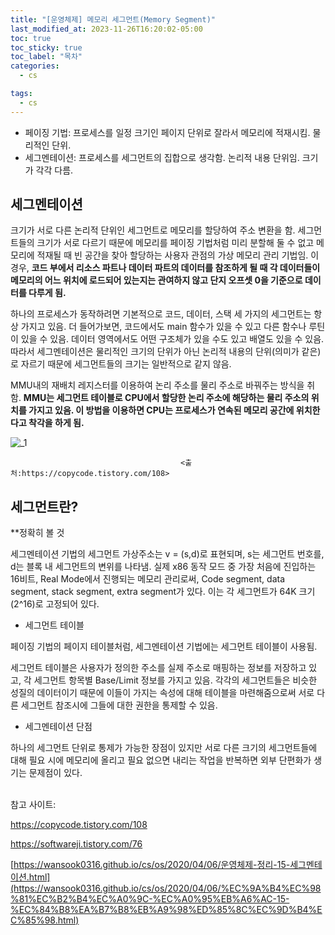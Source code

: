 ```yaml
---
title: "[운영체제] 메모리 세그먼트(Memory Segment)"
last_modified_at: 2023-11-26T16:20:02-05:00
toc: true
toc_sticky: true
toc_label: "목차"
categories:
  - cs

tags:
  - cs
---
```


- 페이징 기법: 프로세스를 일정 크기인 페이지 단위로 잘라서 메모리에 적재시킴. 물리적인 단위.
- 세그멘테이션: 프로세스를 세그먼트의 집합으로 생각함. 논리적 내용 단위임. 크기가 각각 다름.

## 세그멘테이션

 크기가 서로 다른 논리적 단위인 세그먼트로 메모리를 할당하여 주소 변환을 함. 세그먼트들의 크기가 서로 다르기 때문에 메모리를 페이징 기법처럼 미리 분할해 둘 수 없고 메모리에 적재될 때 빈 공간을 찾아 할당하는 사용자 관점의 가상 메모리 관리 기법임. 이 경우, **코드 부에서 리소스 파트나 데이터 파트의 데이터를 참조하게 될 때 각 데이터들이 메모리의 어느 위치에 로드되어 있는지는 관여하지 않고 단지 오프셋 0을 기준으로 데이터를 다루게 됨.**

 하나의 프로세스가 동작하려면 기본적으로 코드, 데이터, 스택 세 가지의 세그먼트는 항상 가지고 있음. 더 들어가보면, 코드에서도 main 함수가 있을 수 있고 다른 함수나 루틴이 있을 수 있음. 데이터 영역에서도 어떤 구조체가 있을 수도 있고 배열도 있을 수 있음. 따라서 세그멘테이션은 물리적인 크기의 단위가 아닌 논리적 내용의 단위(의미가 같은)로 자르기 때문에 세그먼트들의 크기는 일반적으로 같지 않음.

 MMU내의 재배치 레지스터를 이용하여 논리 주소를 물리 주소로 바꿔주는 방식을 취함. **MMU는 세그먼트 테이블로 CPU에서 할당한 논리 주소에 해당하는 물리 주소의 위치를 가지고 있음. 이 방법을 이용하면 CPU는 프로세스가 연속된 메모리 공간에 위치한다고 착각을 하게 됨.**

![_1](https://github.com/Kimbongsik/Kimbongsik.github.io/assets/63995044/cb24c2b7-865c-449a-b633-06b135c155ea)

                                          <출처:https://copycode.tistory.com/108>

## 세그먼트란?

**정확히 볼 것

세그멘테이션 기법의 세그먼트 가상주소는 v = (s,d)로 표현되며, s는 세그먼트 번호를, d는 블록 내 세그먼트의 변위를 나타냄. 실제 x86 동작 모드 중 가장 처음에 진입하는 16비트, Real Mode에서 진행되는 메모리 관리로써, Code segment, data segment, stack segment, extra segment가 있다. 이는 각 세그먼트가 64K 크기(2^16)로 고정되어 있다. 

- 세그먼트 테이블

페이징 기법의 페이지 테이블처럼, 세그멘테이션 기법에는 세그먼트 테이블이 사용됨.

세그먼트 테이블은 사용자가 정의한 주소를 실제 주소로 매핑하는 정보를 저장하고 있고, 각 세그먼트 항목별 Base/Limit 정보를 가지고 있음. 각각의 세그먼트들은 비슷한 성질의 데이터이기 때문에 이들이 가지는 속성에 대해 테이블을 마련해줌으로써 서로 다른 세그먼트 참조시에 그들에 대한 권한을 통제할 수 있음.

- 세그멘테이션 단점

하나의 세그먼트 단위로 통제가 가능한 장점이 있지만 서로 다른 크기의 세그먼트들에 대해 필요 시에 메모리에 올리고 필요 없으면 내리는 작업을 반복하면 외부 단편화가 생기는 문제점이 있다. 



<br>
참고 사이트:

https://copycode.tistory.com/108

https://softwareji.tistory.com/76

[https://wansook0316.github.io/cs/os/2020/04/06/운영체제-정리-15-세그멘테이션.html](https://wansook0316.github.io/cs/os/2020/04/06/%EC%9A%B4%EC%98%81%EC%B2%B4%EC%A0%9C-%EC%A0%95%EB%A6%AC-15-%EC%84%B8%EA%B7%B8%EB%A9%98%ED%85%8C%EC%9D%B4%EC%85%98.html)
